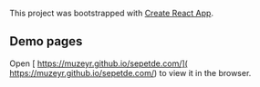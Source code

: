 This project was bootstrapped with [Create React App](https://github.com/facebook/create-react-app).

## Demo pages

Open [ https://muzeyr.github.io/sepetde.com/]( https://muzeyr.github.io/sepetde.com/) to view it in the browser.
